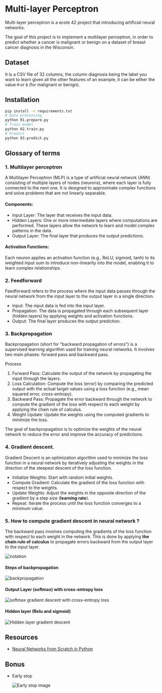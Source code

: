 # Multi-layer Perceptron

Multi-layer perceptron is a ecole 42 project that introducing artificial neural networks.

The goal of this project is to implement a multilayer perceptron, in order to predict whether a cancer is malignant or benign on a dataset of breast cancer diagnosis in the Wisconsin.

## Dataset

It is a CSV file of 32 columns, the column diagnosis being the label you want to learn given all the other features of an example, it can be either the value `M` or `B` (for malignant or benign).

## Installation

```bash
pip install -r requirements.txt
# Data processing
python 01.prepare.py
# Train model
python 02.train.py
# Predict
python 03.predict.py
```

## Glossary of terms

### 1. Multilayer perceptron

A Multilayer Perceptron (MLP) is a type of artificial neural network (ANN) consisting of multiple layers of nodes (neurons), where each layer is fully connected to the next one. It is designed to approximate complex functions and solve problems that are not linearly separable.

#### Components:

- Input Layer: The layer that receives the input data.
- Hidden Layers: One or more intermediate layers where computations are performed. These layers allow the network to learn and model complex patterns in the data.
- Output Layer: The final layer that produces the output predictions.

#### Activation Functions:

Each neuron applies an activation function (e.g., ReLU, sigmoid, tanh) to its weighted input sum to introduce non-linearity into the model, enabling it to learn complex relationships.

### 2. Feedforward

Feedforward refers to the process where the input data passes through the neural network from the input layer to the output layer in a single direction.

- Input: The input data is fed into the input layer.
- Propagation: The data is propagated through each subsequent layer (hidden layers) by applying weights and activation functions.
- Output: The final layer produces the output prediction.

### 3. Backpropagation

Backpropagation (short for "backward propagation of errors") is a supervised learning algorithm used for training neural networks. It involves two main phases: forward pass and backward pass.

Process

1. Forward Pass: Calculate the output of the network by propagating the input through the layers.
2. Loss Calculation: Compute the loss (error) by comparing the predicted output with the actual target values using a loss function (e.g., mean squared error, cross-entropy).
3. Backward Pass: Propagate the error backward through the network to compute the gradient of the loss with respect to each weight by applying the chain rule of calculus.
4. Weight Update: Update the weights using the computed gradients to minimize the loss.

The goal of backpropagation is to optimize the weights of the neural network to reduce the error and improve the accuracy of predictions.

### 4. Gradient descent.

Gradient Descent is an optimization algorithm used to minimize the loss function in a neural network by iteratively adjusting the weights in the direction of the steepest descent of the loss function.

- Initialize Weights: Start with random initial weights.
- Compute Gradient: Calculate the gradient of the loss function with respect to the weights.
- Update Weights: Adjust the weights in the opposite direction of the gradient by a step size (**learning rate**).
- Repeat: Iterate the process until the loss function converges to a minimum value.

### 5. How to compute gradient descent in neural network ?

The backward pass involves computing the gradients of the loss function with respect to each weight in the network. This is done by applying **the chain rule of calculus** to propagate errors backward from the output layer to the input layer.

![notation](https://images.prismic.io/shortcut-french/Zpq6Mh5LeNNTxUL6_notation.png?auto=format,compress)

#### Steps of backpropagation

![backpropagation](https://images.prismic.io/shortcut-french/Zpq9OR5LeNNTxUMq_steps-backpropagation.png?auto=format,compress)

#### Output Layer (softmax) with cross-entropy loss

![softmax gradient descent with cross-entropy loss](https://images.prismic.io/shortcut-french/Zpq5ph5LeNNTxULp_softmax-gradient.png?auto=format,compress)

#### Hidden layer (Relu and sigmoid)

![Hidden layer gradient descent](https://images.prismic.io/shortcut-french/Zpq6xB5LeNNTxUMB_hidden-layer.png?auto=format,compress)

## Resources

- [Neural Networks from Scratch in Python](https://www.youtube.com/playlist?list=PLQVvvaa0QuDcjD5BAw2DxE6OF2tius3V3)

## Bonus

- Early stop

  ![Early stop image](https://production-media.paperswithcode.com/methods/Screen_Shot_2020-05-28_at_12.59.56_PM_1D7lrVF.png)
